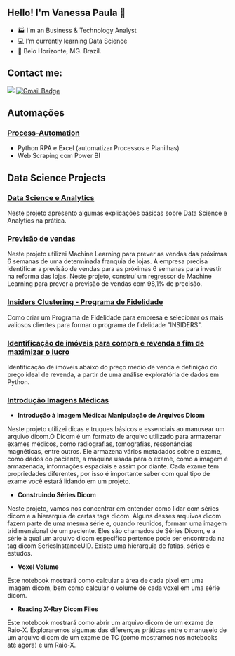 ## Hello! I'm Vanessa Paula 👋

- 🏭 I'm an Business & Technology Analyst
- 💻 I’m currently learning Data Science
- 📍 Belo Horizonte, MG. Brazil.

## Contact me:
[<img src="https://img.shields.io/badge/linkedin-%230077B5.svg?&style=for-the-badge&logo=linkedin&logoColor=white" />](https://www.linkedin.com/in/vanessa-paula-b826312a/)
[![Gmail Badge](https://img.shields.io/badge/Gmail-D14836?style=for-the-badge&logo=gmail&logoColor=white&link=mailto:vpaula247@gmail.com)](mailto:vpaula247@gmail.com)

## Automações

### [Process-Automation](https://github.com/vpaula07/Process-Automation)

- Python RPA e Excel (automatizar Processos e Planilhas)
- Web Scraping com Power BI

## Data Science Projects


### [Data Science e Analytics](https://github.com/vpaula07/data_analytics)

Neste projeto apresento algumas explicações básicas sobre Data Science e Analytics na prática.

### [Previsão de vendas](https://github.com/vpaula07/RossmannSalesForescast)

Neste projeto utilizei Machine Learning para prever as vendas das próximas 6 semanas de uma determinada franquia de lojas. A empresa precisa identificar a previsão de vendas para as próximas 6 semanas para investir na reforma das lojas. Neste projeto, construí um regressor de Machine Learning para prever a previsão de vendas com 98,1% de precisão.

### [Insiders Clustering - Programa de Fidelidade](https://github.com/vpaula07/InsidersClustering)

 Como criar um Programa de Fidelidade para empresa e selecionar os mais valiosos clientes para formar o programa de fidelidade "INSIDERS". 

### [Identificação de imóveis para compra e revenda a fim de maximizar o lucro ](https://github.com/vpaula07/kc_house_data)

Identificação de imóveis abaixo do preço médio de venda e definição do preço ideal de revenda, a partir de uma análise exploratória de dados em Python.

### [Introdução Imagens Médicas](https://github.com/vpaula07/IA_Medicina_Ciencia_Dados)

- **Introdução à Imagem Médica: Manipulação de Arquivos Dicom**

Neste projeto utilizei dicas e truques básicos e essenciais ao manusear um arquivo dicom.O Dicom é um formato de arquivo utilizado para armazenar exames médicos, como radiografias, tomografias, ressonâncias magnéticas, entre outros. Ele armazena vários metadados sobre o exame, como dados do paciente, a máquina usada para o exame, como a imagem é armazenada, informações espaciais e assim por diante. Cada exame tem propriedades diferentes, por isso é importante saber com qual tipo de exame você estará lidando em um projeto.

- **Construindo Séries Dicom**

Neste projeto, vamos nos concentrar em entender como lidar com séries dicom e a hierarquia de certas tags dicom.
Alguns desses arquivos dicom fazem parte de uma mesma série e, quando reunidos, formam uma imagem tridimensional de um paciente. Eles são chamados de Séries Dicom, e a série à qual um arquivo dicom específico pertence pode ser encontrada na tag dicom SeriesInstanceUID. Existe uma hierarquia de fatias, séries e estudos.

- **Voxel Volume**

Este notebook mostrará como calcular a área de cada pixel em uma imagem dicom, bem como calcular o volume de cada voxel em uma série dicom.

- **Reading X-Ray Dicom Files**

Este notebook mostrará como abrir um arquivo dicom de um exame de Raio-X. Exploraremos algumas das diferenças práticas entre o manuseio de um arquivo dicom de um exame de TC (como mostramos nos notebooks até agora) e um Raio-X.

<!--

## Languages and Tools
[![Top Langs](https://github-readme-stats.vercel.app/api/top-langs/?username=anuraghazra)](https://github.com/anuraghazra/github-readme-stats)
-->
